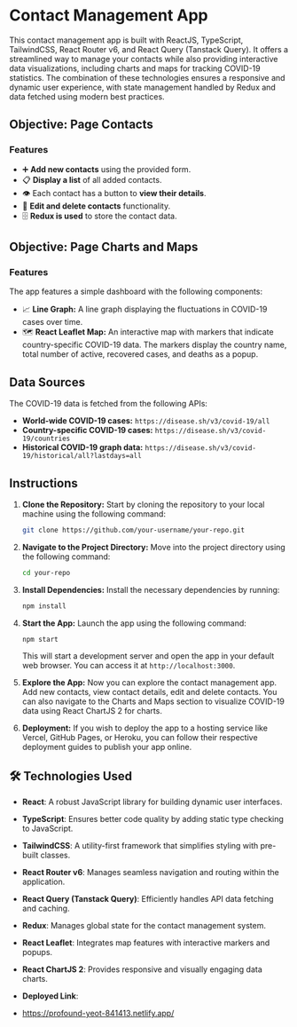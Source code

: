 # Contact Management App 

This contact management app is built with ReactJS, TypeScript, TailwindCSS, React Router v6, and React Query (Tanstack Query). It offers a streamlined way to manage your contacts while also providing interactive data visualizations, including charts and maps for tracking COVID-19 statistics. The combination of these technologies ensures a responsive and dynamic user experience, with state management handled by Redux and data fetched using modern best practices.

## Objective: Page Contacts 

### Features
- ➕ **Add new contacts** using the provided form.
- 📋 **Display a list** of all added contacts.
- 👁️ Each contact has a button to **view their details**.
- 📝 **Edit and delete contacts** functionality.
- 🗄️ **Redux is used** to store the contact data.

## Objective: Page Charts and Maps 

### Features
The app features a simple dashboard with the following components:
- 📈 **Line Graph:** A line graph displaying the fluctuations in COVID-19 cases over time.
- 🗺️ **React Leaflet Map:** An interactive map with markers that indicate country-specific COVID-19 data. The markers display the country name, total number of active, recovered cases, and deaths as a popup.

## Data Sources 
The COVID-19 data is fetched from the following APIs:
- **World-wide COVID-19 cases:** `https://disease.sh/v3/covid-19/all`
- **Country-specific COVID-19 cases:** `https://disease.sh/v3/covid-19/countries`
- **Historical COVID-19 graph data:** `https://disease.sh/v3/covid-19/historical/all?lastdays=all`

## Instructions 

1. **Clone the Repository:** Start by cloning the repository to your local machine using the following command:

    ```bash
    git clone https://github.com/your-username/your-repo.git
    ```

2. **Navigate to the Project Directory:** Move into the project directory using the following command:

    ```bash
    cd your-repo
    ```

3. **Install Dependencies:** Install the necessary dependencies by running:

    ```bash
    npm install
    ```

4. **Start the App:** Launch the app using the following command:

    ```bash
    npm start
    ```

    This will start a development server and open the app in your default web browser. You can access it at `http://localhost:3000`.

5. **Explore the App:** Now you can explore the contact management app. Add new contacts, view contact details, edit and delete contacts. You can also navigate to the Charts and Maps section to visualize COVID-19 data using React ChartJS 2 for charts.

6. **Deployment:** If you wish to deploy the app to a hosting service like Vercel, GitHub Pages, or Heroku, you can follow their respective deployment guides to publish your app online.

## 🛠️ Technologies Used

- **React**: A robust JavaScript library for building dynamic user interfaces.
- **TypeScript**: Ensures better code quality by adding static type checking to JavaScript.
- **TailwindCSS**: A utility-first framework that simplifies styling with pre-built classes.
- **React Router v6**: Manages seamless navigation and routing within the application.
- **React Query (Tanstack Query)**: Efficiently handles API data fetching and caching.
- **Redux**: Manages global state for the contact management system.
- **React Leaflet**: Integrates map features with interactive markers and popups.
- **React ChartJS 2**: Provides responsive and visually engaging data charts.

- **Deployed Link**: 

- https://profound-yeot-841413.netlify.app/
